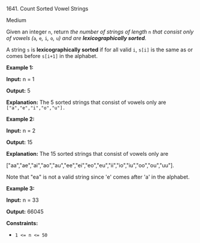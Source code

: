 1641\. Count Sorted Vowel Strings

Medium

Given an integer `n`, return _the number of strings of length_ `n` _that consist only of vowels (_`a`_,_ `e`_,_ `i`_,_ `o`_,_ `u`_) and are **lexicographically sorted**._

A string `s` is **lexicographically sorted** if for all valid `i`, `s[i]` is the same as or comes before `s[i+1]` in the alphabet.

**Example 1:**

**Input:** n = 1

**Output:** 5

**Explanation:** The 5 sorted strings that consist of vowels only are `["a","e","i","o","u"].`

**Example 2:**

**Input:** n = 2

**Output:** 15

**Explanation:** The 15 sorted strings that consist of vowels only are 

["aa","ae","ai","ao","au","ee","ei","eo","eu","ii","io","iu","oo","ou","uu"]. 

Note that "ea" is not a valid string since 'e' comes after 'a' in the alphabet.

**Example 3:**

**Input:** n = 33

**Output:** 66045

**Constraints:**

*   `1 <= n <= 50`